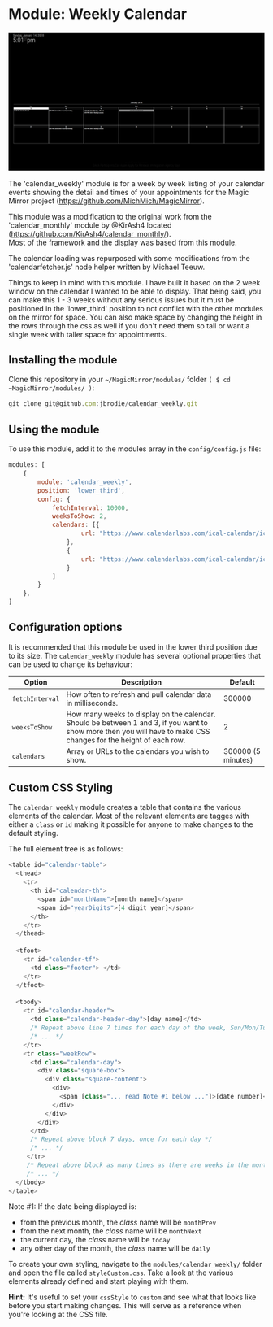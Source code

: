 # Module: Weekly Calendar

![alt text](https://github.com/jbrodie/calendar_weekly/blob/master/weekly_calendar.png)

The 'calendar_weekly' module is for a week by week listing of your calendar events
showing the detail and times of your appointments for the Magic Mirror project
(https://github.com/MichMich/MagicMirror).

This module was a modification to the original work from the 'calendar_monthly'
module by @KirAsh4 located (https://github.com/KirAsh4/calendar_monthly/).  
Most of the framework and the display was based from this module.

The calendar loading was repurposed with some modifications from the 'calendarfetcher.js'
node helper written by Michael Teeuw.

Things to keep in mind with this module.  I have built it based on the 2 week window
on the calendar I wanted to be able to display.  That being said, you can make this
1 - 3 weeks without any serious issues but it must be positioned in the 'lower_third'
position to not conflict with the other modules on the mirror for space.  You can
also make space by changing the height in the rows through the css as well if you
don't need them so tall or want a single week with taller space for appointments.

## Installing the module
Clone this repository in your `~/MagicMirror/modules/` folder `( $ cd ~MagicMirror/modules/ )`:
````javascript
git clone git@github.com:jbrodie/calendar_weekly.git
````

## Using the module
To use this module, add it to the modules array in the `config/config.js` file:
````javascript
modules: [
	{
		module: 'calendar_weekly',
		position: 'lower_third',
		config: {
			fetchInterval: 10000,
			weeksToShow: 2,
			calendars: [{
					url: "https://www.calendarlabs.com/ical-calendar/ics/39/Canada_Holidays.ics"
				},
				{
					url: "https://www.calendarlabs.com/ical-calendar/ics/76/US_Holidays.ics"
				}
			]
		}
	},
]
````

## Configuration options
It is recommended that this module be used in the lower third position due to its size.
The `calendar_weekly` module has several optional properties that can be used to change its behaviour:

<table>
	<thead>
		<tr>
			<th>Option</th>
			<th>Description</th>
			<th>Default</th>
		</tr>
	</thead>
	<tbody>
		<tr>
			<td><code>fetchInterval</code></td>
			<td>How often to refresh and pull calendar data in milliseconds.</td>
			<td>300000</td>
		</tr>
		<tr>
			<td><code>weeksToShow</code></td>
			<td>How many weeks to display on the calendar.  Should be between 1 and 3, if you want to show more then you will have to make CSS changes for the height of each row.</td>
			<td>2</td>
		</tr>
		<tr>
			<td><code>calendars</code></td>
			<td>Array or URLs to the calendars you wish to show.</td>
			<td>300000 (5 minutes)</td>
		</tr>
	</tbody>
</table>

## Custom CSS Styling
The `calendar_weekly` module creates a table that contains the various elements of the calendar. Most of
the relevant elements are tagges with either a <code>class</code> or <code>id</code> making it possible
for anyone to make changes to the default styling.

The full element tree is as follows:
````javascript
<table id="calendar-table">
  <thead>
    <tr>
	  <th id="calendar-th">
	    <span id="monthName">[month name]</span>
		<span id="yearDigits">[4 digit year]</span>
	  </th>
	</tr>
  </thead>

  <tfoot>
    <tr id="calender-tf">
	  <td class="footer"> </td>
	</tr>
  </tfoot>

  <tbody>
    <tr id="calendar-header">
	  <td class="calendar-header-day">[day name]</td>
	  /* Repeat above line 7 times for each day of the week, Sun/Mon/Tue/etc. */
	  /* ... */
	</tr>
	<tr class="weekRow">
	  <td class="calendar-day">
	    <div class="square-box">
		  <div class="square-content">
		    <div>
			  <span [class="... read Note #1 below ..."]>[date number]</span>
			</div>
		  </div>
		</div>
	  </td>
	  /* Repeat above block 7 days, once for each day */
	  /* ... */
	 </tr>
	 /* Repeat above block as many times as there are weeks in the month */
	 /* ... */
  </tbody>
</table>
````

Note #1:
If the date being displayed is:
- from the previous month, the *class* name will be <code>monthPrev</code>
- from the next month, the *class* name will be <code>monthNext</code>
- the current day, the *class* name will be <code>today</code>
- any other day of the month, the *class* name will be <code>daily</code>

To create your own styling, navigate to the `modules/calendar_weekly/` folder and open the file called
<code>styleCustom.css</code>. Take a look at the various elements already defined and start
playing with them.

**Hint:** It's useful to set your <code>cssStyle</code> to <code>custom</code> and see what that
looks like before you start making changes. This will serve as a reference when you're looking at
the CSS file.
